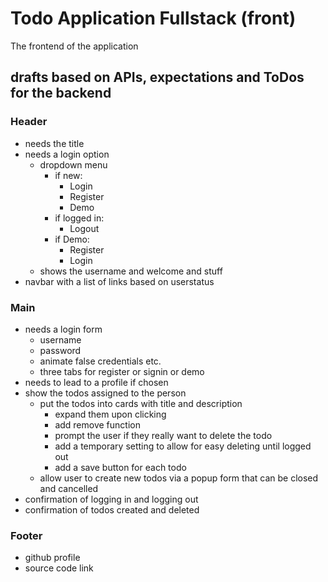 # Todo Application Fullstack (front)

The frontend of the application

## drafts based on APIs, expectations and ToDos for the backend

### Header

+ needs the title
+ needs a login option
  + dropdown menu
    + if new:
      + Login
      + Register
      + Demo
    + if logged in:
      + Logout
    + if Demo:
      + Register
      + Login
  + shows the username and welcome and stuff
+ navbar with a list of links based on userstatus

### Main

+ needs a login form
  + username
  + password
  + animate false credentials etc.
  + three tabs for register or signin or demo
+ needs to lead to a profile if chosen
+ show the todos assigned to the person
  + put the todos into cards with title and description
    + expand them upon clicking
    + add remove function
    + prompt the user if they really want to delete the todo
    + add a temporary setting to allow for easy deleting until logged out
    + add a save button for each todo
  + allow user to create new todos via a popup form that can be closed and cancelled
+ confirmation of logging in and logging out
+ confirmation of todos created and deleted


### Footer

+ github profile
+ source code link